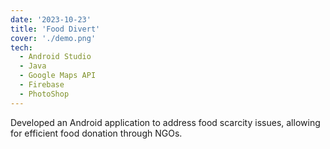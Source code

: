 ```yaml
---
date: '2023-10-23'
title: 'Food Divert'
cover: './demo.png'
tech:
  - Android Studio
  - Java
  - Google Maps API
  - Firebase
  - PhotoShop
---
```


Developed an Android application to address food scarcity issues, allowing for efficient food donation through NGOs.
